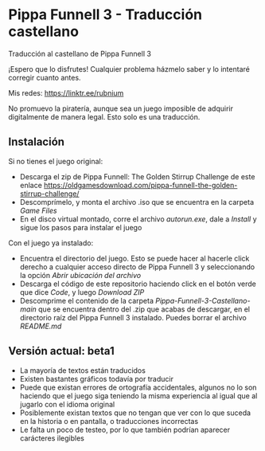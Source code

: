 # Pippa Funnell 3 - Traducción castellano
Traducción al castellano de Pippa Funnell 3

¡Espero que lo disfrutes! Cualquier problema házmelo saber y lo intentaré corregir cuanto antes.

Mis redes: https://linktr.ee/rubnium

No promuevo la piratería, aunque sea un juego imposible de adquirir digitalmente de manera legal. Esto solo es una traducción.

## Instalación
Si no tienes el juego original:
- Descarga el zip de Pippa Funnell: The Golden Stirrup Challenge de este enlace https://oldgamesdownload.com/pippa-funnell-the-golden-stirrup-challenge/
- Descomprímelo, y monta el archivo .iso que se encuentra en la carpeta _Game Files_
- En el disco virtual montado, corre el archivo _autorun.exe_, dale a _Install_ y sigue los pasos para instalar el juego

Con el juego ya instalado:
- Encuentra el directorio del juego. Esto se puede hacer al hacerle click derecho a cualquier acceso directo de Pippa Funnell 3 y seleccionando la opción _Abrir ubicación del archivo_
- Descarga el código de este repositorio haciendo click en el botón verde que dice _Code_, y luego _Download ZIP_
- Descomprime el contenido de la carpeta _Pippa-Funnell-3-Castellano-main_ que se encuentra dentro del .zip que acabas de descargar, en el directorio raíz del Pippa Funnell 3 instalado. Puedes borrar el archivo _README.md_

## Versión actual: beta1
- La mayoría de textos están traducidos
- Existen bastantes gráficos todavía por traducir
- Puede que existan errores de ortografía accidentales, algunos no lo son haciendo que el juego siga teniendo la misma experiencia al igual que al jugarlo con el idioma original
- Posiblemente existan textos que no tengan que ver con lo que suceda en la historia o en pantalla, o traducciones incorrectas
- Le falta un poco de testeo, por lo que también podrían aparecer carácteres ilegibles
